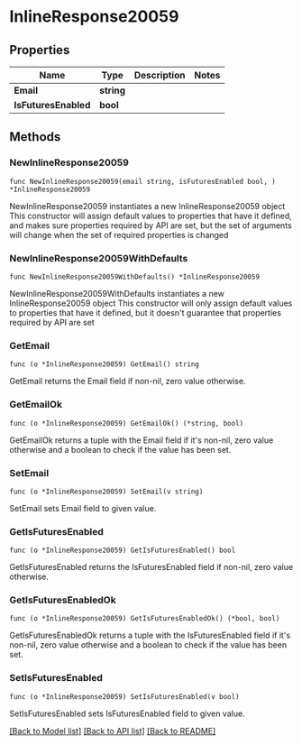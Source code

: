 # InlineResponse20059

## Properties

Name | Type | Description | Notes
------------ | ------------- | ------------- | -------------
**Email** | **string** |  | 
**IsFuturesEnabled** | **bool** |  | 

## Methods

### NewInlineResponse20059

`func NewInlineResponse20059(email string, isFuturesEnabled bool, ) *InlineResponse20059`

NewInlineResponse20059 instantiates a new InlineResponse20059 object
This constructor will assign default values to properties that have it defined,
and makes sure properties required by API are set, but the set of arguments
will change when the set of required properties is changed

### NewInlineResponse20059WithDefaults

`func NewInlineResponse20059WithDefaults() *InlineResponse20059`

NewInlineResponse20059WithDefaults instantiates a new InlineResponse20059 object
This constructor will only assign default values to properties that have it defined,
but it doesn't guarantee that properties required by API are set

### GetEmail

`func (o *InlineResponse20059) GetEmail() string`

GetEmail returns the Email field if non-nil, zero value otherwise.

### GetEmailOk

`func (o *InlineResponse20059) GetEmailOk() (*string, bool)`

GetEmailOk returns a tuple with the Email field if it's non-nil, zero value otherwise
and a boolean to check if the value has been set.

### SetEmail

`func (o *InlineResponse20059) SetEmail(v string)`

SetEmail sets Email field to given value.


### GetIsFuturesEnabled

`func (o *InlineResponse20059) GetIsFuturesEnabled() bool`

GetIsFuturesEnabled returns the IsFuturesEnabled field if non-nil, zero value otherwise.

### GetIsFuturesEnabledOk

`func (o *InlineResponse20059) GetIsFuturesEnabledOk() (*bool, bool)`

GetIsFuturesEnabledOk returns a tuple with the IsFuturesEnabled field if it's non-nil, zero value otherwise
and a boolean to check if the value has been set.

### SetIsFuturesEnabled

`func (o *InlineResponse20059) SetIsFuturesEnabled(v bool)`

SetIsFuturesEnabled sets IsFuturesEnabled field to given value.



[[Back to Model list]](../README.md#documentation-for-models) [[Back to API list]](../README.md#documentation-for-api-endpoints) [[Back to README]](../README.md)


